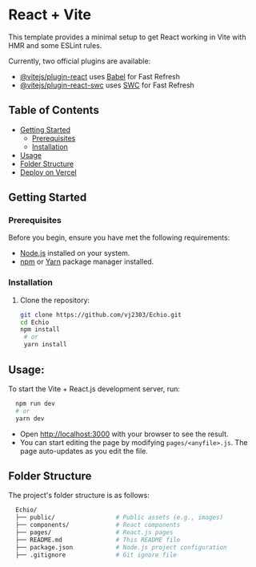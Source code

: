 # React + Vite

This template provides a minimal setup to get React working in Vite with HMR and some ESLint rules.

Currently, two official plugins are available:

- [@vitejs/plugin-react](https://github.com/vitejs/vite-plugin-react/blob/main/packages/plugin-react/README.md) uses [Babel](https://babeljs.io/) for Fast Refresh
- [@vitejs/plugin-react-swc](https://github.com/vitejs/vite-plugin-react-swc) uses [SWC](https://swc.rs/) for Fast Refresh




## Table of Contents
- [Getting Started](#getting-started)
  - [Prerequisites](#prerequisites)
  - [Installation](#installation)
- [Usage](#usage)
- [Folder Structure](#folder-structure)
- [Deploy on Vercel](#deploy)

## <a id='getting-started'></a> Getting Started
 
### <a id='prerequisites'></a> Prerequisites
Before you begin, ensure you have met the following requirements:

- [Node.js](https://nodejs.org/) installed on your system.
- [npm](https://www.npmjs.com/) or [Yarn](https://yarnpkg.com/) package manager installed.


### <a id='installation'></a> Installation

1. Clone the repository:

   ```sh
   git clone https://github.com/vj2303/Echio.git
   cd Echio
   npm install
    # or
    yarn install
   ```
      
## <a id='usage'></a> Usage:

To start the Vite + React.js development server, run:

```sh
  npm run dev
  # or
  yarn dev
```

- Open [http://localhost:3000](http://localhost:3000) with your browser to see the result.
- You can start editing the page by modifying `pages/<anyfile>.js`. The page auto-updates as you edit the file.


## <a id='folder-structure'></a> Folder Structure

The project's folder structure is as follows:
```sh
  Echio/
  ├── public/                 # Public assets (e.g., images)
  ├── components/             # React components
  ├── pages/                  # React.js pages                 
  ├── README.md               # This README file
  ├── package.json            # Node.js project configuration
  ├── .gitignore              # Git ignore file
 
```















